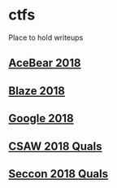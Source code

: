 # ctfs
Place to hold writeups


## [AceBear 2018](https://github.com/vakzz/ctfs/blob/master/AceBear2018)

## [Blaze 2018](https://github.com/vakzz/ctfs/blob/master/Blaze2018)

## [Google 2018](https://github.com/vakzz/ctfs/blob/master/Google2018)

## [CSAW 2018 Quals](https://github.com/vakzz/ctfs/blob/master/CSAW2018)

## [Seccon 2018 Quals](https://github.com/vakzz/ctfs/blob/master/Seccon2018)
